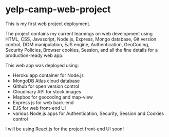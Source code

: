 # yelp-camp-web-project

This is my first web project deployment.

The project contains my current learnings on web development using HTML, CSS, Javascript, Node.js, Express, Mongo database, Git version control, DOM manipulation, EJS engine, Authentication, GeoCoding, Security Policies, Browser cookies, Session, and all the fine details for a production-ready web app.

This web app was deployed using:

- Heroku app container for Node.js
- MongoDB Atlas cloud database
- Github for open version control
- Cloudinary API for stock images
- Mapbox for geocoding and map-view
- Express js for web back-end
- EJS for web front-end UI
- various Node.js apps for Authentication, Security, Session and Cookies control

I will be using React.js for the project front-end UI soon!
